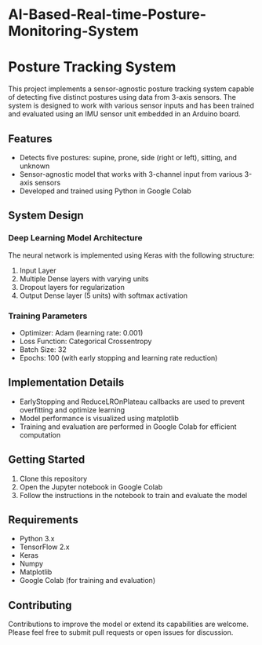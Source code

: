 # AI-Based-Real-time-Posture-Monitoring-System

# Posture Tracking System

This project implements a sensor-agnostic posture tracking system capable of detecting five distinct postures using data from 3-axis sensors. The system is designed to work with various sensor inputs and has been trained and evaluated using an IMU sensor unit embedded in an Arduino board.

## Features

- Detects five postures: supine, prone, side (right or left), sitting, and unknown
- Sensor-agnostic model that works with 3-channel input from various 3-axis sensors
- Developed and trained using Python in Google Colab

## System Design

### Deep Learning Model Architecture

The neural network is implemented using Keras with the following structure:

1. Input Layer
2. Multiple Dense layers with varying units
3. Dropout layers for regularization
4. Output Dense layer (5 units) with softmax activation

### Training Parameters

- Optimizer: Adam (learning rate: 0.001)
- Loss Function: Categorical Crossentropy
- Batch Size: 32
- Epochs: 100 (with early stopping and learning rate reduction)

## Implementation Details

- EarlyStopping and ReduceLROnPlateau callbacks are used to prevent overfitting and optimize learning
- Model performance is visualized using matplotlib
- Training and evaluation are performed in Google Colab for efficient computation

## Getting Started

1. Clone this repository
2. Open the Jupyter notebook in Google Colab
3. Follow the instructions in the notebook to train and evaluate the model

## Requirements

- Python 3.x
- TensorFlow 2.x
- Keras
- Numpy
- Matplotlib
- Google Colab (for training and evaluation)

## Contributing

Contributions to improve the model or extend its capabilities are welcome. Please feel free to submit pull requests or open issues for discussion.
